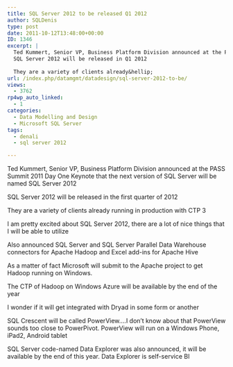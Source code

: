```yaml
---
title: SQL Server 2012 to be released Q1 2012
author: SQLDenis
type: post
date: 2011-10-12T13:48:00+00:00
ID: 1346
excerpt: |
  Ted Kummert, Senior VP, Business Platform Division announced at the PASS Summit 2011 Day One Keynote that the next version of SQL Server will be named SQL Server 2012 
  SQL Server 2012 will be released in Q1 2012
  
  They are a variety of clients already&hellip;
url: /index.php/datamgmt/datadesign/sql-server-2012-to-be/
views:
  - 3762
rp4wp_auto_linked:
  - 1
categories:
  - Data Modelling and Design
  - Microsoft SQL Server
tags:
  - denali
  - sql server 2012

---
```

Ted Kummert, Senior VP, Business Platform Division announced at the PASS Summit 2011 Day One Keynote that the next version of SQL Server will be named SQL Server 2012
  
SQL Server 2012 will be released in the first quarter of 2012

They are a variety of clients already running in production with CTP 3

I am pretty excited about SQL Server 2012, there are a lot of nice things that I will be able to utilize

Also announced SQL Server and SQL Server Parallel Data Warehouse connectors for Apache Hadoop and Excel add-ins for Apache Hive
  
As a matter of fact Microsoft will submit to the Apache project to get Hadoop running on Windows. 

The CTP of Hadoop on Windows Azure will be available by the end of the year 

I wonder if it will get integrated with Dryad in some form or another

SQL Crescent will be called PowerView&#8230;.I don&#8217;t know about that PowerView sounds too close to PowerPivot. PowerView will run on a Windows Phone, iPad2, Android tablet

SQL Server code-named Data Explorer was also announced, it will be available by the end of this year. Data Explorer is self-service BI